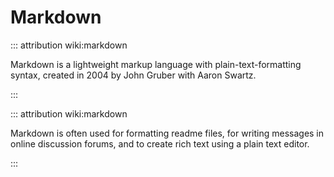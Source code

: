 # Markdown

::: attribution wiki:markdown

Markdown is a lightweight markup language with plain-text-formatting syntax, created in 2004 by John Gruber with Aaron Swartz.

:::

::: attribution wiki:markdown

Markdown is often used for formatting readme files, for writing messages in online discussion forums, and to create rich text using a plain text editor.

:::
